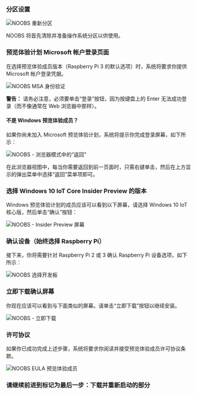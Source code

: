 ### 分区设置

![NOOBS 重新分区]({{site.baseurl}}/Resources/images/noobs/noobs-repartitioning.jpg)

NOOBS 将首先清除并准备操作系统分区以供使用。

### 预览体验计划 Microsoft 帐户登录页面

在选择预览体验成员版本（Raspberry Pi 3 的默认选项）时，系统将要求你提供 Microsoft 帐户登录凭据。

![NOOBS MSA 身份验证]({{site.baseurl}}/Resources/images/noobs/noobs-msa-auth.jpg)

**警告：** 请务必注意，必须要单击“登录”按钮，因为按键盘上的 Enter 无法成功登录（而不像通常在 Web 浏览器中那样）。

#### 不是 Windows 预览体验成员？
如果你尚未加入 Microsoft 预览体验计划，系统将提示你完成登录屏幕，如下所示：

![NOOBS - 浏览器模式中的“返回”]({{site.baseurl}}/Resources/images/noobs/noobs-back-in-browser-mode.jpg)

在此浏览器视图中，每当你需要返回到前一页面时，只需右键单击，然后在上方显示的弹出菜单中选择“返回”菜单项即可。

### 选择 Windows 10 IoT Core Insider Preview 的版本

Windows 预览体验计划的成员应该可以看到以下屏幕，请选择 Windows 10 IoT 核心版，然后单击“确认”按钮：

![NOOBS - Insider Preview 屏幕]({{site.baseurl}}/Resources/images/noobs/noobs-insider-preview-screen.jpg)

### 确认设备（始终选择 Raspberry Pi）
接下来，你将需要针对 Raspberry Pi 2 或 3 确认 Raspberry Pi 设备选项，如下所示：

![NOOBS 选择开发板]({{site.baseurl}}/Resources/images/noobs/noobs-select-board.jpg)

### 立即下载确认屏幕

你现在应该可以看到与下面类似的屏幕。请单击“立即下载”按钮以继续安装。

![NOOBS - 立即下载]({{site.baseurl}}/Resources/images/noobs/noobs-download-now.jpg)

### 许可协议

如果你已成功完成上述步骤，系统将要求你阅读并接受预览体验成员许可协议条款。

![NOOBS EULA 预览体验成员]({{site.baseurl}}/Resources/images/noobs/noobs-eula-insider.jpg)

### 请继续前进到标记为**最后一步：下载并重新启动**的部分
